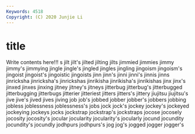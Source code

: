 ```yaml
---
Keywords: 4518
Copyright: (C) 2020 Junjie Li
---
```


# title

Write contents here!!!
s 
jilt 
jilt's 
jilted 
jilting 
jilts
jimmied 
jimmies 
jimmy 
jimmy's 
jimmying 
jingle 
jingle's 
jingled 
jingles 
jingling
jingoism 
jingoism's 
jingoist 
jingoist's 
jingoistic 
jingoists 
jinn 
jinn's 
jinni 
jinni's
jinnis 
jinns 
jinricksha 
jinricksha's 
jinrickshas 
jinrikisha 
jinrikisha's 
jinrikishas 
jinx 
jinx's
jinxed 
jinxes 
jinxing 
jitney 
jitney's 
jitneys 
jitterbug 
jitterbug's 
jitterbugged 
jitterbugging
jitterbugs 
jitterier 
jitteriest 
jitters 
jitters's 
jittery 
jiujitsu 
jiujitsu's 
jive 
jive's
jived 
jives 
jiving 
job 
job's 
jobbed 
jobber 
jobber's 
jobbers 
jobbing
jobless 
joblessness 
joblessness's 
jobs 
jock 
jock's 
jockey 
jockey's 
jockeyed 
jockeying
jockeys 
jocks 
jockstrap 
jockstrap's 
jockstraps 
jocose 
jocosely 
jocosity 
jocosity's 
jocular
jocularity 
jocularity's 
jocularly 
jocund 
jocundity 
jocundity's 
jocundly 
jodhpurs 
jodhpurs's 
jog
jog's 
jogged 
jogger 
jogger's 
